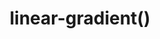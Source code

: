 ---
title: "linear-gradient()"
description: "Creates an image consisting of a progressive transition between two or more colors along a straight line."
category: css
keywords: gradients
last_test_date: "2021-12-29"
test_url: "/tests/css-gradients.html"
test_results_url: "https://app.emailonacid.com/app/acidtest/8FCYDYSPXot6jquGzeiqGsfoeCU4tvCeRpnVG0z6luNLr/list"
stats: {
    apple-mail: {
        macos: {
            "15":"y"
        },
        ios: {
            "15":"y"
        }
    },
    gmail: {
        desktop-webmail: {
            "2021-12":"y"
        },
        ios: {
            "2021-12":"y"
        },
        android: {
            "2021-12":"y"
        },
        mobile-webmail: {
            "2021-12":"y"
        }
    },
    orange: {
        desktop-webmail: {
            "2021-12":"n"
        },
        ios: {
            "2021-12":"n"
        },
        android: {
            "2021-12":"n"
        }
    },
    outlook: {
        outlook-one: {
            "2022-05": "n"
        },
        windows: {
            "2007":"n #1",
            "2010":"n #1",
            "2013":"n #1",
            "2016":"n #1",
            "2019":"n #1"
        },
        windows-mail: {
            "2021-12":"n"
        },
        macos: {
            "16.57":"y"
        },
        outlook-com: {
            "2021-12":"n"
        },
        ios: {
            "2.51.1":"y",
            "4.2148.2":"n"
        },
        android: {
            "4.2147.4":"n"
        }
    },
    samsung-email: {
        android: {
            "6.0":"y"
        }
    },
    sfr: {
        desktop-webmail: {
            "2021-12":"y"
        },
        ios: {
            "2021-12":"y"
        },
        android: {
            "2021-12":"y"
        }
    },
    thunderbird: {
        macos: {
            "91.4.1":"y"
        }
    },
    aol: {
        desktop-webmail: {
            "2021-12":"n"
        },
        ios: {
            "2021-12":"n"
        },
        android: {
            "2021-12":"n"
        }
    },
    yahoo: {
        desktop-webmail: {
            "2021-12":"n"
        },
        ios: {
            "2021-12":"n"
        },
        android: {
            "2021-12":"n"
        }
    },
    protonmail: {
        desktop-webmail: {
            "2021-12":"y"
        },
        ios: {
            "2021-12":"y"
        },
        android: {
            "2021-12":"y"
        }
    },
    hey: {
        desktop-webmail: {
            "2021-12":"y"
        }
    },
    mail-ru: {
        desktop-webmail: {
            "2021-12":"y"
        }
    },
    fastmail: {
        desktop-webmail: {
            "2021-12":"y"
        }
    },
    laposte: {
        desktop-webmail: {
            "2021-12":"y"
        }
    },
    t-online-de: {
        desktop-webmail: {
            "2021-12":"y"
        }
    },
    free-fr: {
        desktop-webmail: {
            "2021-12":"y"
        }
    }
}
notes_by_num: {
    "1": "Gradients can be created in VML using `type=\"gradient\"` on a `<v:fill>`. See [VML documentation](https://docs.microsoft.com/en-us/windows/win32/vml/web-workshop---how-to-use-vml-on-web-pages-----fill--element#gradient-fill)."
}
links: {
    "Can I use: CSS Gradients":"https://caniuse.com/css-gradients",
    "MDN: linear-gradient()":"https://developer.mozilla.org/en-US/docs/Web/CSS/gradient/linear-gradient()"
}
---